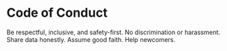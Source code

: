 # Code of Conduct

Be respectful, inclusive, and safety-first. No discrimination or harassment.
Share data honestly. Assume good faith. Help newcomers.
